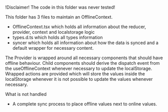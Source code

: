 !Disclaimer!
The code in this folder was never tested!

This folder has 3 files to maintain an OfflineContext.

  - OfflineContext.tsx which holds all information about the reducer, provider, context and localstorage logic
  - types.d.ts which holds all types information
  - syncer which holds all information about how the data is synced and a default wrapper for necessary content.

The Provider is wrapped around all necessary components that should have offline behaviour.
Child components should derive the dispatch event from the useOfflineContext whenever necessary to update the localStorage.
Wrapped actions are provided which will store the values inside the localStorage whenever it is not possible to update the values whenever necessary.

What is not handled

  - A complete sync process to place offline values next to online values.
